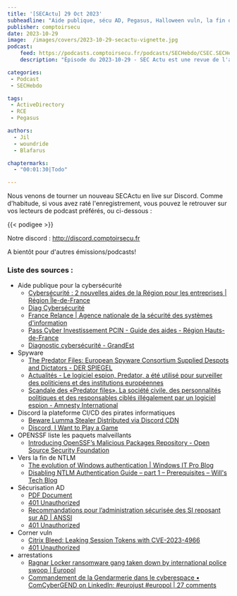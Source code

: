 ```yaml
---
title: '[SECActu] 29 Oct 2023'
subheadline: "Aide publique, sécu AD, Pegasus, Halloween vuln, la fin de NTLM, arrestations, etc."
publisher: comptoirsecu
date: 2023-10-29
image:  /images/covers/2023-10-29-secactu-vignette.jpg
podcast:
    feed: https://podcasts.comptoirsecu.fr/podcasts/SECHebdo/CSEC.SECHebdo.2023-10-29.m4a
    description: "Épisode du 2023-10-29 - SEC Actu est une revue de l'actualité cybersécurité réalisée en live sur Youtube, quand on voit des choses intéressantes."

categories:
 - Podcast
 - SECHebdo

tags:
 - ActiveDirectory
 - RCE
 - Pegasus

authors:
  - Jil
  - woundride
  - Blafarus

chaptermarks:
  - "00:01:30|Todo"

---
```


Nous venons de tourner un nouveau SECActu en live sur Discord. Comme d'habitude, si vous avez raté l'enregistrement, vous pouvez le retrouver sur vos lecteurs de podcast préférés, ou ci-dessous :

{{&lt; podigee &gt;}}

Notre discord : <http://discord.comptoirsecu.fr>

A bientôt pour d'autres émissions/podcasts!

### Liste des sources :

*  Aide publique pour la cybersécurité
    * [Cybersécurité : 2 nouvelles aides de la Région pour les entreprises | Région Île-de-France](https://www.iledefrance.fr/cybersecurite-2-nouvelles-aides-de-la-region-pour-les-entreprises)
    * [Diag Cybersécurité](https://www.bpifrance.fr/catalogue-offres/diag-cybersecurite)
    * [France Relance | Agence nationale de la sécurité des systèmes d&#39;information](https://www.ssi.gouv.fr/agence/cybersecurite/france-relance/)
    * [Pass Cyber Investissement PCIN - Guide des aides - Région Hauts-de-France](https://guide-aides.hautsdefrance.fr/dispositif866)
    * [Diagnostic cybersécurité - GrandEst](https://www.grandest.fr/vos-aides-regionales/diagnostic-cybersecurite/)
*  Spyware
    * [The Predator Files: European Spyware Consortium Supplied Despots and Dictators - DER SPIEGEL](https://www.spiegel.de/international/business/the-predator-files-european-spyware-consortium-supplied-despots-and-dictators-a-2fd8043f-c5c1-4b05-b5a6-e8f8b9949978)
    * [Actualités - Le logiciel espion, Predator, a été utilisé pour surveiller des politiciens et des institutions européennes](https://www.laprovence.com/article/actualites/6049330262292815/le-logiciel-espion-predator-a-ete-utilise-pour-surveiller-des-politiciens-et-des-institutions-europeenes)
    * [Scandale des «Predator files». La société civile, des personnalités politiques et des responsables ciblés illégalement par un logiciel espion - Amnesty International](https://www.amnesty.org/fr/latest/news/2023/10/global-predator-files-spyware-scandal-reveals-brazen-targeting-of-civil-society-politicians-and-officials/)
*  Discord la plateforme CI/CD des pirates informatiques
    * [Beware Lumma Stealer Distributed via Discord CDN](https://www.trendmicro.com/en_us/research/23/j/beware-lumma-stealer-distributed-via-discord-cdn-.html)
    * [Discord, I Want to Play a Game](https://www.trellix.com/en-au/about/newsroom/stories/research/discord-i-want-to-play-a-game/)
*  OPENSSF liste les paquets malveillants
    * [Introducing OpenSSF’s Malicious Packages Repository - Open Source Security Foundation](https://openssf.org/blog/2023/10/12/introducing-openssfs-malicious-packages-repository/)
*  Vers la fin de NTLM
    * [	The evolution of Windows authentication | Windows IT Pro Blog](https://techcommunity.microsoft.com/t5/windows-it-pro-blog/the-evolution-of-windows-authentication/ba-p/3926848)
    * [Disabling NTLM Authentication Guide – part 1 – Prerequisites – Will&#39;s Tech Blog](https://willssysadmintechblog.wordpress.com/2023/08/22/disabling-ntlm-authentication-guide-part-1/)
*  Sécurisation AD
    * [PDF Document](https://www.ssi.gouv.fr/uploads/IMG/pdf/NP_ActiveDirectory_NoteTech.pdf)
    * [401 Unauthorized](https://www.cert.ssi.gouv.fr/dur/CERTFR-2020-DUR-001/)
    * [Recommandations pour l’administration sécurisée des SI reposant sur AD | ANSSI](https://cyber.gouv.fr/publications/recommandations-pour-ladministration-securisee-des-si-reposant-sur-ad)
    * [401 Unauthorized](https://cert.ssi.gouv.fr/uploads/ad_checklist.html)
*  Corner vuln
    * [Citrix Bleed: Leaking Session Tokens with CVE-2023-4966](https://www.assetnote.io/resources/research/citrix-bleed-leaking-session-tokens-with-cve-2023-4966)
    * [401 Unauthorized](https://cert.ssi.gouv.fr/alerte/CERTFR-2023-ALE-012/)
*  arrestations
    * [Ragnar Locker ransomware gang taken down by international police swoop | Europol](https://www.europol.europa.eu/media-press/newsroom/news/ragnar-locker-ransomware-gang-taken-down-international-police-swoop)
    * [Commandement de la Gendarmerie dans le cyberespace • ComCyberGEND on LinkedIn: #eurojust #europol | 27 comments](https://www.linkedin.com/posts/comcybergend_eurojust-europol-ugcPost-7121449437117194240-gAxt)
